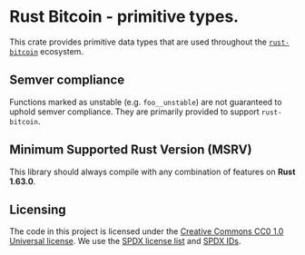 # Rust Bitcoin - primitive types.

This crate provides primitive data types that are used throughout the
[`rust-bitcoin`](https://github.com/rust-bitcoin) ecosystem.

## Semver compliance

Functions marked as unstable (e.g. `foo__unstable`) are not guaranteed to uphold semver compliance.
They are primarily provided to support `rust-bitcoin`.

## Minimum Supported Rust Version (MSRV)

This library should always compile with any combination of features on **Rust 1.63.0**.

## Licensing

The code in this project is licensed under the [Creative Commons CC0 1.0 Universal license](LICENSE).
We use the [SPDX license list](https://spdx.org/licenses/) and [SPDX IDs](https://spdx.dev/ids/).
